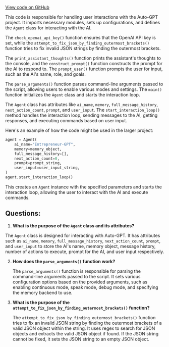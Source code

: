 [View code on GitHub](https://github.com/Significant-Gravitas/Auto-GPT/autogpt/__main__.py)

This code is responsible for handling user interactions with the Auto-GPT project. It imports necessary modules, sets up configurations, and defines the `Agent` class for interacting with the AI.

The `check_openai_api_key()` function ensures that the OpenAI API key is set, while the `attempt_to_fix_json_by_finding_outermost_brackets()` function tries to fix invalid JSON strings by finding the outermost brackets.

The `print_assistant_thoughts()` function prints the assistant's thoughts to the console, and the `construct_prompt()` function constructs the prompt for the AI to respond to. The `prompt_user()` function prompts the user for input, such as the AI's name, role, and goals.

The `parse_arguments()` function parses command-line arguments passed to the script, allowing users to enable various modes and settings. The `main()` function initializes the `Agent` class and starts the interaction loop.

The `Agent` class has attributes like `ai_name`, `memory`, `full_message_history`, `next_action_count`, `prompt`, and `user_input`. The `start_interaction_loop()` method handles the interaction loop, sending messages to the AI, getting responses, and executing commands based on user input.

Here's an example of how the code might be used in the larger project:

```python
agent = Agent(
    ai_name="Entrepreneur-GPT",
    memory=memory_object,
    full_message_history=[],
    next_action_count=0,
    prompt=prompt_string,
    user_input=user_input_string,
)
agent.start_interaction_loop()
```

This creates an `Agent` instance with the specified parameters and starts the interaction loop, allowing the user to interact with the AI and execute commands.
## Questions: 
 1. **What is the purpose of the `Agent` class and its attributes?**

   The `Agent` class is designed for interacting with Auto-GPT. It has attributes such as `ai_name`, `memory`, `full_message_history`, `next_action_count`, `prompt`, and `user_input` to store the AI's name, memory object, message history, number of actions to execute, prompt for the AI, and user input respectively.

2. **How does the `parse_arguments()` function work?**

   The `parse_arguments()` function is responsible for parsing the command-line arguments passed to the script. It sets various configuration options based on the provided arguments, such as enabling continuous mode, speak mode, debug mode, and specifying the memory backend to use.

3. **What is the purpose of the `attempt_to_fix_json_by_finding_outermost_brackets()` function?**

   The `attempt_to_fix_json_by_finding_outermost_brackets()` function tries to fix an invalid JSON string by finding the outermost brackets of a valid JSON object within the string. It uses regex to search for JSON objects and extracts the valid JSON object if found. If the JSON string cannot be fixed, it sets the JSON string to an empty JSON object.